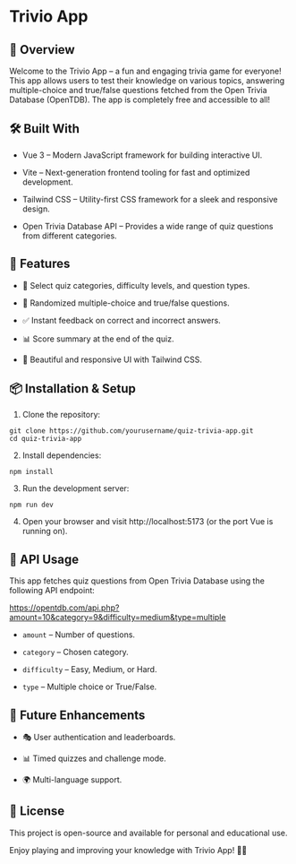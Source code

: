 # Trivio App


## 🚀 Overview
Welcome to the Trivio App – a fun and engaging trivia game for everyone! This app allows users to test their knowledge on various topics, answering multiple-choice and true/false questions fetched from the Open Trivia Database (OpenTDB). The app is completely free and accessible to all!

## 🛠️ Built With

- Vue 3 – Modern JavaScript framework for building interactive UI.

- Vite – Next-generation frontend tooling for fast and optimized development.  

- Tailwind CSS – Utility-first CSS framework for a sleek and responsive design.

- Open Trivia Database API – Provides a wide range of quiz questions from different categories.

## 🌟 Features

- 🎯 Select quiz categories, difficulty levels, and question types.

- 🔀 Randomized multiple-choice and true/false questions.

- ✅ Instant feedback on correct and incorrect answers.

- 📊 Score summary at the end of the quiz.

- 🎨 Beautiful and responsive UI with Tailwind CSS.

## 📦 Installation & Setup

1. Clone the repository:
````
git clone https://github.com/yourusername/quiz-trivia-app.git
cd quiz-trivia-app
````

2. Install dependencies:

```
npm install
````

3. Run the development server:
````
npm run dev
````

4. Open your browser and visit http://localhost:5173 (or the port Vue is running on).

## 🔗 API Usage

This app fetches quiz questions from Open Trivia Database using the following API endpoint:

https://opentdb.com/api.php?amount=10&category=9&difficulty=medium&type=multiple

- `amount` – Number of questions.

- `category` – Chosen category.

- `difficulty` – Easy, Medium, or Hard.

- `type` – Multiple choice or True/False.

## 📌 Future Enhancements

- 🎭 User authentication and leaderboards.

- 📊 Timed quizzes and challenge mode.

- 🌍 Multi-language support.

## 📜 License

This project is open-source and available for personal and educational use.

Enjoy playing and improving your knowledge with Trivio App! 🚀🎉